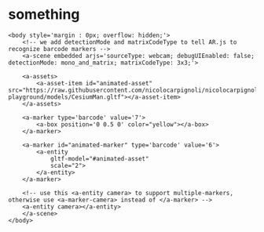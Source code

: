 # something
<!doctype HTML>
<html>
    <head>
        <meta name="viewport" content="width=device-width, user-scalable=no, minimum-scale=1.0, maximum-scale=1.0">
    </head>
    <script src="https://aframe.io/releases/0.9.0/aframe.min.js"></script>
    <script src="https://rawgit.com/jeromeetienne/AR.js/master/aframe/build/aframe-ar.min.js"></script>
    <script src="https://rawgit.com/donmccurdy/aframe-extras/master/dist/aframe-extras.loaders.min.js"></script>
    
    <body style='margin : 0px; overflow: hidden;'>
        <!-- we add detectionMode and matrixCodeType to tell AR.js to recognize barcode markers -->
        <a-scene embedded arjs='sourceType: webcam; debugUIEnabled: false; detectionMode: mono_and_matrix; matrixCodeType: 3x3;'>

        <a-assets>
            <a-asset-item id="animated-asset" src="https://raw.githubusercontent.com/nicolocarpignoli/nicolocarpignoli.github.io/master/ar-playground/models/CesiumMan.gltf"></a-asset-item>
        </a-assets>

        <a-marker type='barcode' value='7'>
            <a-box position='0 0.5 0' color="yellow"></a-box>
        </a-marker>

        <a-marker id="animated-marker" type='barcode' value='6'>
            <a-entity
                gltf-model="#animated-asset"
                scale="2">
            </a-entity>
        </a-marker>

        <!-- use this <a-entity camera> to support multiple-markers, otherwise use <a-marker-camera> instead of </a-marker> -->
        <a-entity camera></a-entity>
        </a-scene>
    </body>
</html>
